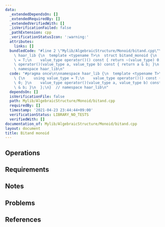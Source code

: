```yaml
---
data:
  _extendedDependsOn: []
  _extendedRequiredBy: []
  _extendedVerifiedWith: []
  _isVerificationFailed: false
  _pathExtension: cpp
  _verificationStatusIcon: ':warning:'
  attributes:
    links: []
  bundledCode: "#line 2 \"Mylib/AlgebraicStructure/Monoid/bitand.cpp\"\n\nnamespace\
    \ haar_lib {\n  template <typename T>\n  struct bitand_monoid {\n    using value_type\
    \ = T;\n    value_type operator()() const { return ~(value_type) 0; }\n    value_type\
    \ operator()(value_type a, value_type b) const { return a & b; }\n  };\n}  //\
    \ namespace haar_lib\n"
  code: "#pragma once\n\nnamespace haar_lib {\n  template <typename T>\n  struct bitand_monoid\
    \ {\n    using value_type = T;\n    value_type operator()() const { return ~(value_type)\
    \ 0; }\n    value_type operator()(value_type a, value_type b) const { return a\
    \ & b; }\n  };\n}  // namespace haar_lib\n"
  dependsOn: []
  isVerificationFile: false
  path: Mylib/AlgebraicStructure/Monoid/bitand.cpp
  requiredBy: []
  timestamp: '2021-04-23 23:44:44+09:00'
  verificationStatus: LIBRARY_NO_TESTS
  verifiedWith: []
documentation_of: Mylib/AlgebraicStructure/Monoid/bitand.cpp
layout: document
title: Bitand monoid
---
```


## Operations

## Requirements

## Notes

## Problems

## References
